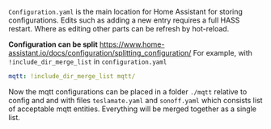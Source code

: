 `Configuration.yaml` is the main location for Home Assistant for storing configurations. Edits such as adding a new entry requires a full HASS restart. Where as editing other parts can be refresh by hot-reload.

**Configuration can be split**
https://www.home-assistant.io/docs/configuration/splitting_configuration/
For example, with `!include_dir_merge_list` in `configuration.yaml`
```yaml
mqtt: !include_dir_merge_list mqtt/
```
Now the mqtt configurations can be placed in a folder `./mqtt` relative to config and and with files `teslamate.yaml` and `sonoff.yaml` which consists list of acceptable mqtt entities. Everything will be merged together as a single list.
